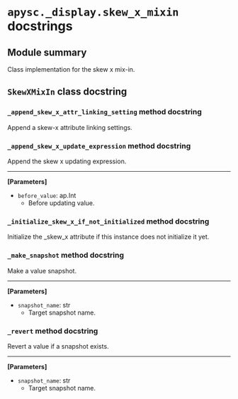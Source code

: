# `apysc._display.skew_x_mixin` docstrings

## Module summary

Class implementation for the skew x mix-in.

## `SkewXMixIn` class docstring

### `_append_skew_x_attr_linking_setting` method docstring

Append a skew-x attribute linking settings.

### `_append_skew_x_update_expression` method docstring

Append the skew x updating expression.<hr>

**[Parameters]**

- `before_value`: ap.Int
  - Before updating value.

### `_initialize_skew_x_if_not_initialized` method docstring

Initialize the _skew_x attribute if this instance does not initialize it yet.

### `_make_snapshot` method docstring

Make a value snapshot.<hr>

**[Parameters]**

- `snapshot_name`: str
  - Target snapshot name.

### `_revert` method docstring

Revert a value if a snapshot exists.<hr>

**[Parameters]**

- `snapshot_name`: str
  - Target snapshot name.